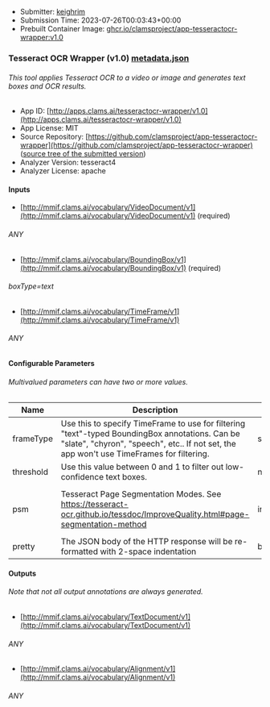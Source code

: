 
* Submitter: [keighrim](https://github.com/keighrim)
* Submission Time: 2023-07-26T00:03:43+00:00
* Prebuilt Container Image: [ghcr.io/clamsproject/app-tesseractocr-wrapper:v1.0](https://github.com/clamsproject/app-tesseractocr-wrapper/pkgs/container/app-tesseractocr-wrapper/v1.0)


### Tesseract OCR Wrapper (v1.0) [metadata.json](metadata.json)
###### This tool applies Tesseract OCR to a video or image and generates text boxes and OCR results.

* App ID: [http://apps.clams.ai/tesseractocr-wrapper/v1.0](http://apps.clams.ai/tesseractocr-wrapper/v1.0)
* App License: MIT
* Source Repository: [https://github.com/clamsproject/app-tesseractocr-wrapper](https://github.com/clamsproject/app-tesseractocr-wrapper) ([source tree of the submitted version](https://github.com/clamsproject/app-tesseractocr-wrapper/tree/v1.0))
* Analyzer Version: tesseract4
* Analyzer License: apache


#### Inputs
* [http://mmif.clams.ai/vocabulary/VideoDocument/v1](http://mmif.clams.ai/vocabulary/VideoDocument/v1) (required)
###### ANY
* [http://mmif.clams.ai/vocabulary/BoundingBox/v1](http://mmif.clams.ai/vocabulary/BoundingBox/v1) (required)
###### boxType=text
* [http://mmif.clams.ai/vocabulary/TimeFrame/v1](http://mmif.clams.ai/vocabulary/TimeFrame/v1) 
###### ANY


#### Configurable Parameters
###### Multivalued parameters can have two or more values.

|Name|Description|Type|Multivalued|Choices|
|----|-----------|----|-----------|-------|
|frameType|Use this to specify TimeFrame to use for filtering "text"-typed BoundingBox annotations. Can be "slate", "chyron", "speech", etc.. If not set, the app won't use TimeFrames for filtering.|string|True||
|threshold|Use this value between 0 and 1 to filter out low-confidence text boxes.|number|False||
|psm|Tesseract Page Segmentation Modes. See https://tesseract-ocr.github.io/tessdoc/ImproveQuality.html#page-segmentation-method|integer|False|**_`0`_**, `1`, `2`, `3`, `4`, `5`, `6`, `7`, `8`, `9`, `10`, `11`, `12`, `13`|
|pretty|The JSON body of the HTTP response will be re-formatted with 2-space indentation|boolean|False|**_`false`_**, `true`|


#### Outputs
###### Note that not all output annotations are always generated.
* [http://mmif.clams.ai/vocabulary/TextDocument/v1](http://mmif.clams.ai/vocabulary/TextDocument/v1) 
###### ANY
* [http://mmif.clams.ai/vocabulary/Alignment/v1](http://mmif.clams.ai/vocabulary/Alignment/v1) 
###### ANY
